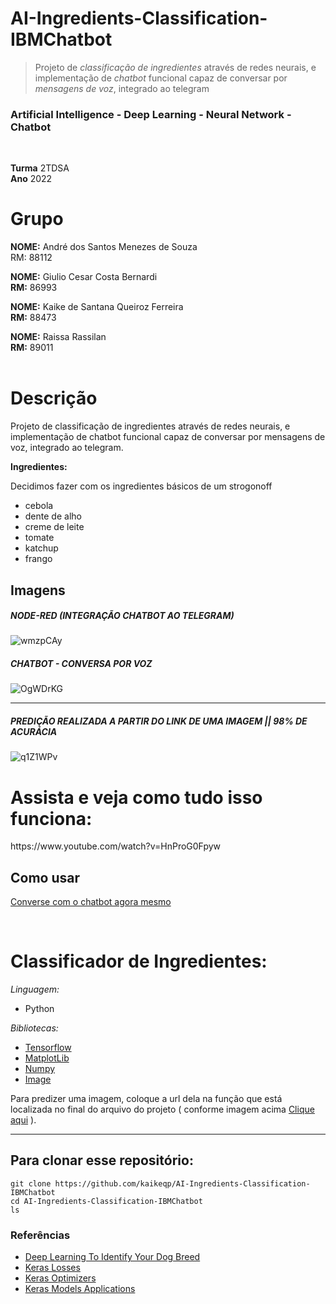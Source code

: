 # AI-Ingredients-Classification-IBMChatbot
>Projeto de *classificação de ingredientes* através de redes neurais, e implementação de *chatbot* funcional capaz de conversar por *mensagens de voz*, integrado ao telegram
### Artificial Intelligence - Deep Learning - Neural Network - Chatbot
<br>

**Turma** 2TDSA<br>
**Ano** 2022
<h1>Grupo</h1>

**NOME:** André dos Santos Menezes de Souza<br>
RM: 88112

**NOME:** Giulio Cesar Costa Bernardi<br>
**RM:** 86993
        
**NOME:** Kaike de Santana Queiroz Ferreira<br>
**RM:** 88473

**NOME:** Raissa Rassilan<br>
**RM:** 89011
<br><br>

<h1>Descrição</h1>

Projeto de classificação de ingredientes através de redes  neurais, e implementação de chatbot funcional capaz de conversar por mensagens de voz,
integrado ao telegram.

**Ingredientes:**

Decidimos fazer com os ingredientes básicos de um strogonoff
- cebola
- dente de alho
- creme de leite
- tomate
- katchup
- frango

## Imagens
##### NODE-RED (INTEGRAÇÃO CHATBOT AO TELEGRAM)
![wmzpCAy](https://user-images.githubusercontent.com/69649552/169067756-506a6976-27df-4218-8ae6-2e6b4e5d29c2.png)
##### CHATBOT - CONVERSA POR VOZ
![OgWDrKG](https://user-images.githubusercontent.com/69649552/169067580-b05d0bce-6e2d-4f93-b29d-05606ccee7ba.png)

----------------------------------------------------------------------------------------------------------------------------
##### PREDIÇÃO REALIZADA A PARTIR DO LINK DE UMA IMAGEM || 98% DE ACURÁCIA
![q1Z1WPv](https://user-images.githubusercontent.com/69649552/169068069-f481330c-e76b-42bd-9892-99eaf8150913.png)

<h1>Assista e veja como tudo isso funciona:</h1>
https://www.youtube.com/watch?v=HnProG0Fpyw

<br>

## Como usar 

[Converse com o chatbot agora mesmo](http://t.me/OfficialBrightBot)

<br>
<h1>Classificador de Ingredientes:</h1>

*Linguagem:*
* Python

*Bibliotecas:*
* [Tensorflow](https://www.tensorflow.org/api_docs)
* [MatplotLib](https://matplotlib.org/)
* [Numpy](https://numpy.org/)
* [Image](https://pillow.readthedocs.io/en/stable/#:~:text=The%20Python%20Imaging%20Library%20adds%20image%20processing%20capabilities,data%20stored%20in%20a%20few%20basic%20pixel%20formats.)

Para predizer uma imagem, coloque a url dela na função que está localizada no final do arquivo do projeto ( conforme imagem acima <a href="#predição-realizada-a-partir-do-link-de-uma-imagem--98-de-acurácia">Clique aqui</a> ).

----------------------------------------------------------------------------------------------------------------------------

## Para clonar esse repositório:

    git clone https://github.com/kaikeqp/AI-Ingredients-Classification-IBMChatbot
    cd AI-Ingredients-Classification-IBMChatbot
    ls


### Referências 

* [Deep Learning To Identify Your Dog Breed](https://ai.plainenglish.io/using-deep-learning-to-identify-your-dog-breed-d3c8737b78b1)
* [Keras Losses](https://keras.io/api/losses/)
* [Keras Optimizers](https://keras.io/api/optimizers/)
* [Keras Models Applications](https://keras.io/api/applications/)
